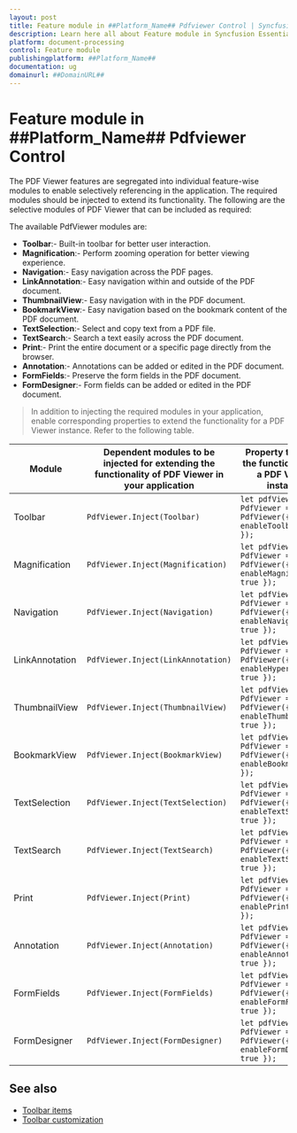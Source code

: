 ```yaml
---
layout: post
title: Feature module in ##Platform_Name## Pdfviewer Control | Syncfusion
description: Learn here all about Feature module in Syncfusion Essential ##Platform_Name## Pdfviewer control, its elements and more.
platform: document-processing
control: Feature module
publishingplatform: ##Platform_Name##
documentation: ug
domainurl: ##DomainURL##
---
```


# Feature module in ##Platform_Name## Pdfviewer Control

The PDF Viewer features are segregated into individual feature-wise modules to enable selectively referencing in the application. The required modules should be injected to extend its functionality. The following are the selective modules of PDF Viewer that can be included as required:

The available PdfViewer modules are:

* **Toolbar**:- Built-in toolbar for better user interaction.
* **Magnification**:- Perform zooming operation for better viewing experience.
* **Navigation**:- Easy navigation across the PDF pages.
* **LinkAnnotation**:- Easy navigation within and outside of the PDF document.
* **ThumbnailView**:- Easy navigation with in the PDF document.
* **BookmarkView**:- Easy navigation based on the bookmark content of the PDF document.
* **TextSelection**:- Select and copy text from a PDF file.
* **TextSearch**:- Search a text easily across the PDF document.
* **Print**:- Print the entire document or a specific page directly from the browser.
* **Annotation**:- Annotations can be added or edited in the PDF document.
* **FormFields**:- Preserve the form fields in the PDF document.
* **FormDesigner**:- Form fields can be added or edited in the PDF document.

>In addition to injecting the required modules in your application, enable corresponding properties to extend the functionality for a PDF Viewer instance.
Refer to the following table.

| Module | Dependent modules to be injected for extending the functionality of PDF Viewer in your application | Property to enable the functionality for a PDF Viewer instance |
|---|---|---|
|Toolbar|`PdfViewer.Inject(Toolbar)`|`let pdfViewer: PdfViewer = new PdfViewer({ enableToolbar: true });`|
|Magnification|`PdfViewer.Inject(Magnification)`|`let pdfViewer: PdfViewer = new PdfViewer({ enableMagnification: true });`|
|Navigation|`PdfViewer.Inject(Navigation)`|`let pdfViewer: PdfViewer = new PdfViewer({ enableNavigation: true });`|
|LinkAnnotation|`PdfViewer.Inject(LinkAnnotation)`|`let pdfViewer: PdfViewer = new PdfViewer({ enableHyperlink: true });`|
|ThumbnailView|`PdfViewer.Inject(ThumbnailView)`|`let pdfViewer: PdfViewer = new PdfViewer({ enableThumbnail: true });`|
|BookmarkView|`PdfViewer.Inject(BookmarkView)`|`let pdfViewer: PdfViewer = new PdfViewer({ enableBookmark: true });`|
|TextSelection|`PdfViewer.Inject(TextSelection)`|`let pdfViewer: PdfViewer = new PdfViewer({ enableTextSelection: true });`|
|TextSearch|`PdfViewer.Inject(TextSearch)`|`let pdfViewer: PdfViewer = new PdfViewer({ enableTextSearch: true });`|
|Print|`PdfViewer.Inject(Print)`|`let pdfViewer: PdfViewer = new PdfViewer({ enablePrint: true });`|
|Annotation|`PdfViewer.Inject(Annotation)`|`let pdfViewer: PdfViewer = new PdfViewer({ enableAnnotation: true });`|
|FormFields|`PdfViewer.Inject(FormFields)`|`let pdfViewer: PdfViewer = new PdfViewer({ enableFormFields: true });`|
|FormDesigner|`PdfViewer.Inject(FormDesigner)`|`let pdfViewer: PdfViewer = new PdfViewer({ enableFormDesigner: true });`|

## See also

* [Toolbar items](./toolbar)
* [Toolbar customization](./how-to/customization)